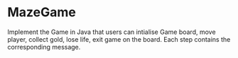 # MazeGame
Implement the Game in Java that users can intialise Game board, move player, collect gold, lose life, exit game on the board. Each step contains the corresponding message.
